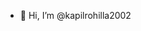 - 👋 Hi, I’m @kapilrohilla2002


<!---
kapilrohilla2002/kapilrohilla2002 is a ✨ special ✨ repository because its `README.md` (this file) appears on your GitHub profile.
You can click the Preview link to take a look at your changes.
--->
